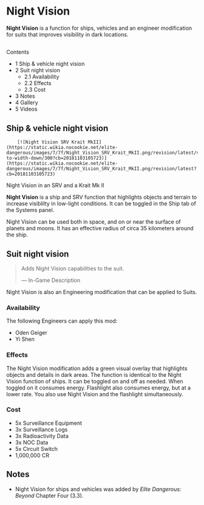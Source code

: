 # Night Vision
**Night Vision** is a function for ships, vehicles and an engineer modification for suits that improves visibility in dark locations.

## 

Contents

- 1 Ship & vehicle night vision
- 2 Suit night vision
    - 2.1 Availability
    - 2.2 Effects
    - 2.3 Cost
- 3 Notes
- 4 Gallery
- 5 Videos

## Ship & vehicle night vision

 	 	[![Night Vision SRV Krait MkII](https://static.wikia.nocookie.net/elite-dangerous/images/7/7f/Night_Vision_SRV_Krait_MkII.png/revision/latest/scale-to-width-down/300?cb=20181103105723)](https://static.wikia.nocookie.net/elite-dangerous/images/7/7f/Night_Vision_SRV_Krait_MkII.png/revision/latest?cb=20181103105723) 	 		 			 		 		 		 			
Night Vision in an SRV and a Krait Mk II
 		 	 
**Night Vision** is a ship and SRV function that highlights objects and terrain to increase visiblilty in low-light conditions. It can be toggled in the Ship tab of the Systems panel.

Night Vision can be used both in space, and on or near the surface of planets and moons. It has an effective radius of circa 35 kilometers around the ship.

## Suit night vision

> 
> 
> Adds Night Vision capabilities to the suit.
> 
> 
> — In-Game Description
> 

Night Vision is also an Engineering modification that can be applied to Suits.

### Availability

The following Engineers can apply this mod:

- Oden Geiger
- Yi Shen

### Effects

The Night Vision modification adds a green visual overlay that highlights objects and details in dark areas. The function is identical to the Night Vision function of ships. It can be toggled on and off as needed. When toggled on it consumes energy. Flashlight also consumes energy, but at a lower rate. You also use Night Vision and the flashlight simultaneously.

### Cost

- 5x Surveillance Equipment
- 3x Surveillance Logs
- 3x Radioactivity Data
- 3x NOC Data
- 5x Circuit Switch
- 1,000,000 CR

## Notes

- Night Vision for ships and vehicles was added by *Elite Dangerous: Beyond* Chapter Four (3.3).